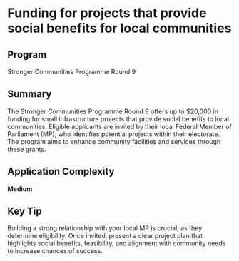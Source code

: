 # Funding for projects that provide social benefits for local communities
  
## Program
Stronger Communities Programme Round 9

## Summary
The Stronger Communities Programme Round 9 offers up to $20,000 in funding for small infrastructure projects that provide social benefits to local communities. Eligible applicants are invited by their local Federal Member of Parliament (MP), who identifies potential projects within their electorate. The program aims to enhance community facilities and services through these grants.

## Application Complexity
**Medium**

## Key Tip
Building a strong relationship with your local MP is crucial, as they determine eligibility. Once invited, present a clear project plan that highlights social benefits, feasibility, and alignment with community needs to increase chances of success.
